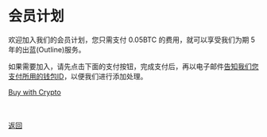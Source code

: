 # 会员计划

欢迎加入我们的会员计划，您只需支付 0.05BTC 的费用，就可以享受我们为期 5 年的出蓝(Outline)服务。

如果需要加入，请先点击下面的支付按钮，完成支付后，再以电子邮件<a href="mailto:wgredlong@protonmail.com?&subject=我已完成支付，支付地址见邮件正文，请检查并提供我的出蓝(Outline)会员计划密钥">告知我们您支付所用的钱包ID</a>，以便我们进行添加处理。

<div> <a class="buy-with-crypto" href="https://commerce.coinbase.com/checkout/27a2a52f-0970-406b-82ad-1b91ae1a6c89"> <span>Buy with Crypto</span> </a> <script src="https://commerce.coinbase.com/v1/checkout.js?version=201807"> </script> </div>

<br><br><a href="https://wgredlong.github.io/">返回</a>
